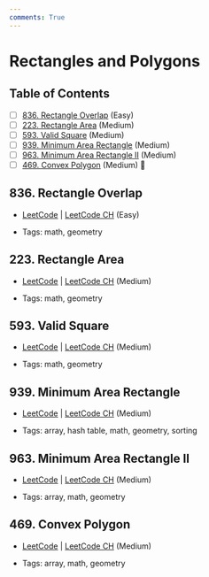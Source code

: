```yaml
---
comments: True
---
```


# Rectangles and Polygons

## Table of Contents

- [ ] [836. Rectangle Overlap](https://leetcode.cn/problems/rectangle-overlap/) (Easy)
- [ ] [223. Rectangle Area](https://leetcode.cn/problems/rectangle-area/) (Medium)
- [ ] [593. Valid Square](https://leetcode.cn/problems/valid-square/) (Medium)
- [ ] [939. Minimum Area Rectangle](https://leetcode.cn/problems/minimum-area-rectangle/) (Medium)
- [ ] [963. Minimum Area Rectangle II](https://leetcode.cn/problems/minimum-area-rectangle-ii/) (Medium)
- [ ] [469. Convex Polygon](https://leetcode.cn/problems/convex-polygon/) (Medium) 👑

## 836. Rectangle Overlap

-   [LeetCode](https://leetcode.com/problems/rectangle-overlap/) | [LeetCode CH](https://leetcode.cn/problems/rectangle-overlap/) (Easy)

-   Tags: math, geometry


## 223. Rectangle Area

-   [LeetCode](https://leetcode.com/problems/rectangle-area/) | [LeetCode CH](https://leetcode.cn/problems/rectangle-area/) (Medium)

-   Tags: math, geometry


## 593. Valid Square

-   [LeetCode](https://leetcode.com/problems/valid-square/) | [LeetCode CH](https://leetcode.cn/problems/valid-square/) (Medium)

-   Tags: math, geometry


## 939. Minimum Area Rectangle

-   [LeetCode](https://leetcode.com/problems/minimum-area-rectangle/) | [LeetCode CH](https://leetcode.cn/problems/minimum-area-rectangle/) (Medium)

-   Tags: array, hash table, math, geometry, sorting


## 963. Minimum Area Rectangle II

-   [LeetCode](https://leetcode.com/problems/minimum-area-rectangle-ii/) | [LeetCode CH](https://leetcode.cn/problems/minimum-area-rectangle-ii/) (Medium)

-   Tags: array, math, geometry


## 469. Convex Polygon

-   [LeetCode](https://leetcode.com/problems/convex-polygon/) | [LeetCode CH](https://leetcode.cn/problems/convex-polygon/) (Medium)

-   Tags: array, math, geometry
